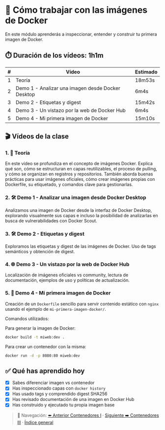 # 🧱 Cómo trabajar con las imágenes de Docker <a id="top"></a>

En este módulo aprenderás a inspeccionar, entender y construir tu primera imagen de Docker.

## ⏱️ Duración de los vídeos: 1h1m

| # | Vídeo | Estimado |
|---|-------|----------|
| 1 | Teoría | 18m53s |
| 2 | Demo 1 - Analizar una imagen desde Docker Desktop | 6m4s |
| 3 | Demo 2 - Etiquetas y digest | 15m42s |
| 4 | Demo 3 - Un vistazo por la web de Docker Hub | 6m4s |
| 5 | Demo 4 - Mi primera imagen de Docker | 15m10s |

## 🎬 Vídeos de la clase <a id="videos"></a>

### 1. 📘 Teoría <a id="v2-teoria"></a>
En este vídeo se profundiza en el concepto de imágenes Docker. Explica qué son, cómo se estructuran en capas reutilizables, el proceso de pulling, y cómo se organizan en registros y repositorios. También aborda buenas prácticas para usar imágenes oficiales, cómo crear imágenes propias con Dockerfile, su etiquetado, y comandos clave para gestionarlas.

### 2. 🛠️ Demo 1 - Analizar una imagen desde Docker Desktop <a id="v2-demo1-analizar-imagen"></a>
Analizamos una imagen de Docker desde la interfaz de Docker Desktop, explorando visualmente sus capas e incluso la posibilidad de analizarlas en busca de vulnerabilidades con Docker Scout.

### 3. 🛠️ Demo 2 - Etiquetas y digest <a id="v2-demo2-etiquetas-digest"></a>
Exploramos las etiquetas y digest de las imágenes de Docker. Uso de tags semánticos y obtención de digest.

### 4. 🌐 Demo 3 - Un vistazo por la web de Docker Hub <a id="v2-demo3-docker-hub"></a>
Localización de imágenes oficiales vs community, lectura de documentación, ejemplos de uso y políticas de actualización.

### 5. 🧪 Demo 4 - Mi primera imagen de Docker <a id="v2-demo4-primera-imagen"></a>
Creación de un `Dockerfile` sencillo para servir contenido estático con `nginx` usando el ejemplo de `mi-primera-imagen-docker/`.

Comandos utilizados:

Para generar la imagen de Docker:

```bash
docker build -t miweb:dev .
```

Para crear un contenedor con la misma:

```bash
docker run -d -p 8080:80 miweb:dev
```

## ✅ Qué has aprendido hoy

- [x] Sabes diferenciar imagen vs contenedor
- [x] Has inspeccionado capas con `docker history`
- [x] Has usado tags y comprendido digest SHA256
- [x] Has revisado documentación de una imagen en Docker Hub
- [x] Has construido y ejecutado tu propia imagen base

> 🧭 Navegación: [⬅️ Anterior Contenedores I](../contenedores-i/README.md#videos) · [Siguiente ➡️ Contenedores III](../contenedores-iii/README.md#videos) · [Índice general](../README.md#videos-index)